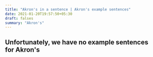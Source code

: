 ```yaml
---
title: "Akron's in a sentence | Akron's example sentences"
date: 2021-01-20T19:57:50+05:30
draft: falses
summary: "Akron's"
---
```

## Unfortunately, we have no example sentences for Akron's                 
